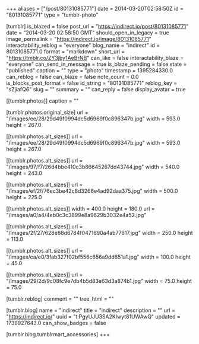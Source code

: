 +++
aliases = ["/post/80131085771"]
date = 2014-03-20T02:58:50Z
id = "80131085771"
type = "tumblr-photo"

[tumblr]
is_blazed = false
post_url = "https://indirect.io/post/80131085771"
date = "2014-03-20 02:58:50 GMT"
should_open_in_legacy = true
image_permalink = "https://indirect.io/image/80131085771"
interactability_reblog = "everyone"
blog_name = "indirect"
id = 80131085771.0
format = "markdown"
short_url = "https://tmblr.co/ZY3jby1AeBrNB"
can_like = false
interactability_blaze = "everyone"
can_send_in_message = true
is_blaze_pending = false
state = "published"
caption = ""
type = "photo"
timestamp = 1395284330.0
can_reblog = false
can_blaze = false
note_count = 0.0
is_blocks_post_format = false
id_string = "80131085771"
reblog_key = "sZjiafQ6"
slug = ""
summary = ""
can_reply = false
display_avatar = true

[[tumblr.photos]]
caption = ""

[tumblr.photos.original_size]
url = "/images/ee/28/29d49f0994dc5d6969f0c896347b.jpg"
width = 593.0
height = 267.0

[[tumblr.photos.alt_sizes]]
url = "/images/ee/28/29d49f0994dc5d6969f0c896347b.jpg"
width = 593.0
height = 267.0

[[tumblr.photos.alt_sizes]]
url = "/images/97/f7/26d4bbe410c3b86645267dd43744.jpg"
width = 540.0
height = 243.0

[[tumblr.photos.alt_sizes]]
url = "/images/ef/2f/76ec3be42c8d3266e4ad92daa375.jpg"
width = 500.0
height = 225.0

[[tumblr.photos.alt_sizes]]
width = 400.0
height = 180.0
url = "/images/a0/a4/4eb0c3c3899e8a9629b3032e4a52.jpg"

[[tumblr.photos.alt_sizes]]
url = "/images/2f/27/628e88d6784f0471690a4ab77617.jpg"
width = 250.0
height = 113.0

[[tumblr.photos.alt_sizes]]
url = "/images/ca/e0/3fab327f02bf556c656a9dd651a1.jpg"
width = 100.0
height = 45.0

[[tumblr.photos.alt_sizes]]
url = "/images/29/2d/9c08fc9e7db4b5d83e63d3a874b1.jpg"
width = 75.0
height = 75.0

[tumblr.reblog]
comment = ""
tree_html = ""

[tumblr.blog]
name = "indirect"
title = "indirect"
description = ""
url = "https://indirect.io/"
uuid = "t:PgyUJU3SA2Klwyt81UWAwQ"
updated = 1739927643.0
can_show_badges = false

[tumblr.blog.tumblrmart_accessories]
+++
